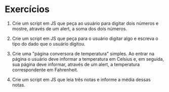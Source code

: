 # Exercícios

1. Crie um script em JS que peça ao usuário para digitar dois números e mostre, através de um alert, a soma dos dois números.

2. Crie um script em JS que peça para o usuário digitar algo e escreva o tipo do dado que o usuário digitou.

3. Crie uma "página conversora de temperatura" simples. Ao entrar na página o usuário deve informar a temperatura em Celsius e, em seguida, sua página deve informar, através de um alert, a temperatura correspondente em Fahrenheit.

4. Crie um script em JS que leia três notas e informe a média dessas notas.